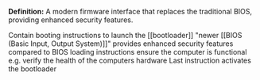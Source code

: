 **Definition:**
 A modern firmware interface that replaces the traditional BIOS, providing enhanced security features.

Contain booting instructions to launch the [[bootloader]]
"newer [[BIOS (Basic Input, Output System)]]"
provides enhanced security features compared to BIOS
loading instructions ensure the computer is functional e.g. verify the health of the computers hardware
Last instruction activates the bootloader